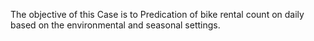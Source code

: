 The objective of this Case is to Predication of bike rental count on daily based on the
environmental and seasonal settings.

